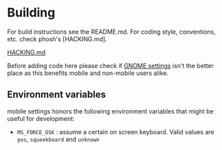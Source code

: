 Building
========

For build instructions see the README.md. For coding style,
conventions, etc. check phosh's [HACKING.md].

[HACKING.md](https://gitlab.gnome.org/World/Phosh/phosh/-/blob/main/HACKING.md)

Before adding code here please check if [GNOME settings](https://source.puri.sm/pureos/packages/gnome-control-center/)
isn't the better place as this benefits mobile and non-mobile users alike.

Environment variables
---------------------

mobile settings honors the following environment variables that might
be useful for development:

- `MS_FORCE_OSK` : assume a certain on screen keyboard. Valid values
  are `pos`, `squeekboard` and `unknown`
